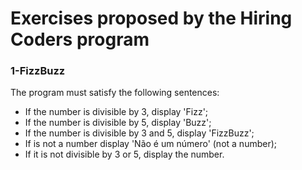 # Exercises proposed by the Hiring Coders program

### 1-FizzBuzz
The program must satisfy the following sentences:
- If the number is divisible by 3, display 'Fizz';
- If the number is divisible by 5, display 'Buzz';
- If the number is divisible by 3 and 5, display 'FizzBuzz';
- If is not a number display 'Não é um número' (not a number);
- If it is not divisible by 3 or 5, display the number. 
